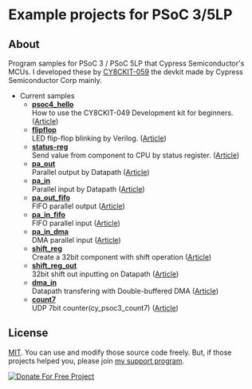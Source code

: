 # Example projects for PSoC 3/5LP

## About
Program samples for PSoC 3 / PSoC 5LP that Cypress Semiconductor's MCUs. I developed these by [CY8CKIT-059](https://www.cypress.com/documentation/development-kitsboards/cy8ckit-059-psoc-5lp-prototyping-kit-onboard-programmer-and) the devkit made by Cypress Semiconductor Corp mainly.

- Current samples
	- **[psoc4_hello](/../../tree/master/psoc4_hello)**<br>How to use the CY8CKIT-049 Development kit for beginners. ([Article](https://www.tnksoft.com/reading/hardware/psoc/7112.php))
	- **[flipflop](/../../tree/master/flipflop)**<br>LED flip-flop blinking by Verilog.  ([Article](https://www.tnksoft.com/reading/hardware/psoc/7120.php))
	- **[status-reg](/../../tree/master/status_reg)**<br>Send value from component to CPU by status register. ([Article](https://www.tnksoft.com/reading/hardware/psoc/7102.php))
	- **[pa_out](/../../tree/master/pa_out)**<br>Parallel output by Datapath ([Article](https://www.tnksoft.com/reading/hardware/psoc/7166.php))
	- **[pa_in](/../../tree/master/pa_in)**<br>Parallel input by Datapath ([Article](https://www.tnksoft.com/reading/hardware/psoc/7184.php))
	- **[pa_out_fifo](/../../tree/master/pa_out_fifo)**<br>FIFO parallel output ([Article](https://www.tnksoft.com/reading/hardware/psoc/7199.php))
	- **[pa_in_fifo](/../../tree/master/pa_in_fifo)**<br>FIFO parallel input ([Article](https://www.tnksoft.com/reading/hardware/psoc/7199.php))
	- **[pa_in_dma](/../../tree/master/pa_in_dma)**<br>DMA parallel input ([Article](https://www.tnksoft.com/reading/hardware/psoc/7215.php))
	- **[shift_reg](/../../tree/master/shift_reg)**<br>Create a 32bit component with shift operation ([Article](https://www.tnksoft.com/reading/hardware/psoc/7229.php))
	- **[shift_reg_out](/../../tree/master/shift_reg_out)**<br>32bit shift out inputting on Datapath ([Article](https://www.tnksoft.com/reading/hardware/psoc/7241.php))
	- **[dma_in](/../../tree/master/dma_in)**<br>Datapath transfering with Double-buffered DMA ([Article](https://www.tnksoft.com/reading/hardware/psoc/7247.php))
	- **[count7](/../../tree/master/count7)**<br>UDP 7bit counter(cy_psoc3_count7) ([Article](https://www.tnksoft.com/reading/hardware/psoc/7257.php))

## License
[MIT](https://tldrlegal.com/license/mit-license). You can use and modify those source code freely. But, if those projects helped you, please join [my support program](https://www.tnksoft.com/donate/?lang=en).

[![Donate For Free Project](https://www.tnksoft.com/donate/donate.svg "Donate For Free Project")](https://www.tnksoft.com/donate/?lang=en)
